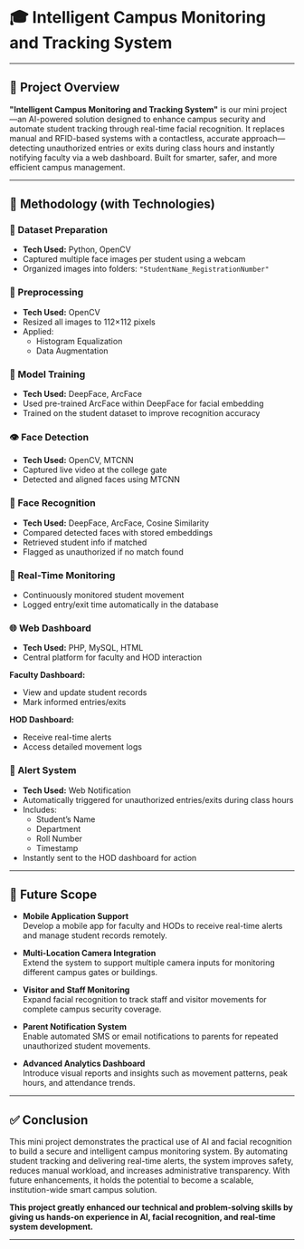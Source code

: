 # 🎓 Intelligent Campus Monitoring and Tracking System

---

## 📌 Project Overview  
**"Intelligent Campus Monitoring and Tracking System"** is our mini project—an AI-powered solution designed to enhance campus security and automate student tracking through real-time facial recognition. It replaces manual and RFID-based systems with a contactless, accurate approach—detecting unauthorized entries or exits during class hours and instantly notifying faculty via a web dashboard. Built for smarter, safer, and more efficient campus management.

---

## 🔧 Methodology (with Technologies)

### 📂 Dataset Preparation  
- **Tech Used:** Python, OpenCV  
- Captured multiple face images per student using a webcam  
- Organized images into folders: `"StudentName_RegistrationNumber"`

### 🧼 Preprocessing  
- **Tech Used:** OpenCV  
- Resized all images to 112×112 pixels  
- Applied:
  - Histogram Equalization  
  - Data Augmentation  

### 🧠 Model Training  
- **Tech Used:** DeepFace, ArcFace  
- Used pre-trained ArcFace within DeepFace for facial embedding  
- Trained on the student dataset to improve recognition accuracy

### 👁️ Face Detection  
- **Tech Used:** OpenCV, MTCNN  
- Captured live video at the college gate  
- Detected and aligned faces using MTCNN

### 🧾 Face Recognition  
- **Tech Used:** DeepFace, ArcFace, Cosine Similarity  
- Compared detected faces with stored embeddings  
- Retrieved student info if matched  
- Flagged as unauthorized if no match found

### 🔄 Real-Time Monitoring  
- Continuously monitored student movement  
- Logged entry/exit time automatically in the database

### 🌐 Web Dashboard  
- **Tech Used:** PHP, MySQL, HTML 
- Central platform for faculty and HOD interaction

**Faculty Dashboard:**  
- View and update student records  
- Mark informed entries/exits  

**HOD Dashboard:**  
- Receive real-time alerts  
- Access detailed movement logs

### 🚨 Alert System  
- **Tech Used:** Web Notification  
- Automatically triggered for unauthorized entries/exits during class hours  
- Includes:
  - Student’s Name  
  - Department  
  - Roll Number  
  - Timestamp  
- Instantly sent to the HOD dashboard for action

---

## 🌱 Future Scope

- **Mobile Application Support**  
  Develop a mobile app for faculty and HODs to receive real-time alerts and manage student records remotely.

- **Multi-Location Camera Integration**  
  Extend the system to support multiple camera inputs for monitoring different campus gates or buildings.

- **Visitor and Staff Monitoring**  
  Expand facial recognition to track staff and visitor movements for complete campus security coverage.

- **Parent Notification System**  
  Enable automated SMS or email notifications to parents for repeated unauthorized student movements.

- **Advanced Analytics Dashboard**  
  Introduce visual reports and insights such as movement patterns, peak hours, and attendance trends.

---

## ✅ Conclusion

This mini project demonstrates the practical use of AI and facial recognition to build a secure and intelligent campus monitoring system. By automating student tracking and delivering real-time alerts, the system improves safety, reduces manual workload, and increases administrative transparency. With future enhancements, it holds the potential to become a scalable, institution-wide smart campus solution.

**This project greatly enhanced our technical and problem-solving skills by giving us hands-on experience in AI, facial recognition, and real-time system development.**

---
